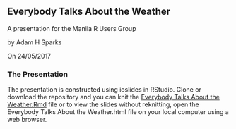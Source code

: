 ## Everybody Talks About the Weather

A presentation for the Manila R Users Group

by Adam H Sparks

On 24/05/2017

### The Presentation

The presentation is constructed using ioslides in RStudio. Clone or download the repository and you can knit the [Everybody Talks About the Weather.Rmd](https://github.com/adamhsparks/ManilaRUG2017/blob/master/Everybody%20Talks%20About%20the%20Weather.Rmd) file or to view the slides without reknitting, open the Everybody Talks About the Weather.html file on your local computer using a web browser.
